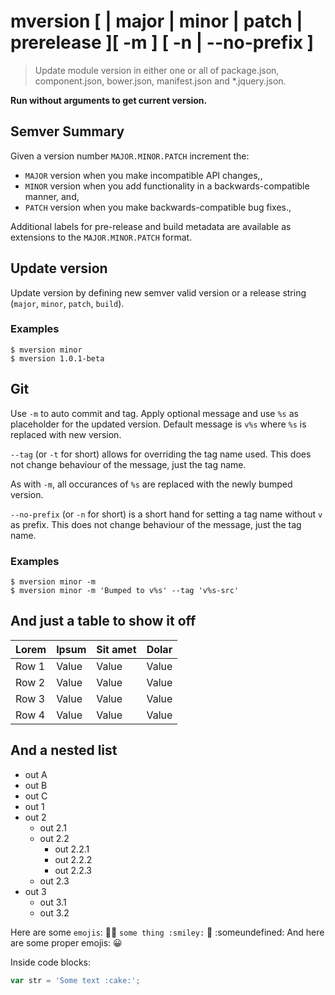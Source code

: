 # mversion [ <newversion> | major | minor | patch | prerelease ][ -m <optional message> ] [ -n | --no-prefix ]

> Update module version in either one or all of package.json,
> component.json, bower.json, manifest.json and \*.jquery.json.

**Run without arguments to get current version.**

## Semver Summary

Given a version number `MAJOR.MINOR.PATCH` increment the:

* `MAJOR` version when you make incompatible API changes,,
* `MINOR` version when you add functionality in a backwards-compatible manner, and,
* `PATCH` version when you make backwards-compatible bug fixes.,

Additional labels for pre-release and build metadata are available as extensions to the `MAJOR.MINOR.PATCH` format.

## Update version

Update version by defining new semver valid version
or a release string (`major`, `minor`, `patch`, `build`).

### Examples

```shell
$ mversion minor
$ mversion 1.0.1-beta
```

## Git

Use `-m` to auto commit and tag. Apply optional message and use `%s`
as placeholder for the updated version. Default message is `v%s` where `%s`
is replaced with new version.

`--tag` (or `-t` for short) allows for overriding the tag name used.
This does not change behaviour of the message, just the tag name.

As with `-m`, all occurances of `%s` are replaced with the newly bumped version.

`--no-prefix` (or `-n` for short) is a short hand for setting
a tag name without `v` as prefix. This does not change behaviour of
the message, just the tag name.

### Examples

```shell
$ mversion minor -m
$ mversion minor -m 'Bumped to v%s' --tag 'v%s-src'
```

## And just a table to show it off

| Lorem | Ipsum | Sit amet | Dolar |
| ----- | ----- | -------- | ----- |
| Row 1 | Value | Value    | Value |
| Row 2 | Value | Value    | Value |
| Row 3 | Value | Value    | Value |
| Row 4 | Value | Value    | Value |

## And a nested list

* out A
* out B
* out C
* out 1
* out 2
  * out 2.1
  * out 2.2
    * out 2.2.1
    * out 2.2.2
    * out 2.2.3
  * out 2.3
* out 3
  * out 3.1
  * out 3.2

Here are some `emojis`: :cake::tada: `some thing :smiley:` :cactus: :someundefined:
And here are some proper emojis: 😀

Inside code blocks:

```js
var str = 'Some text :cake:';
```
